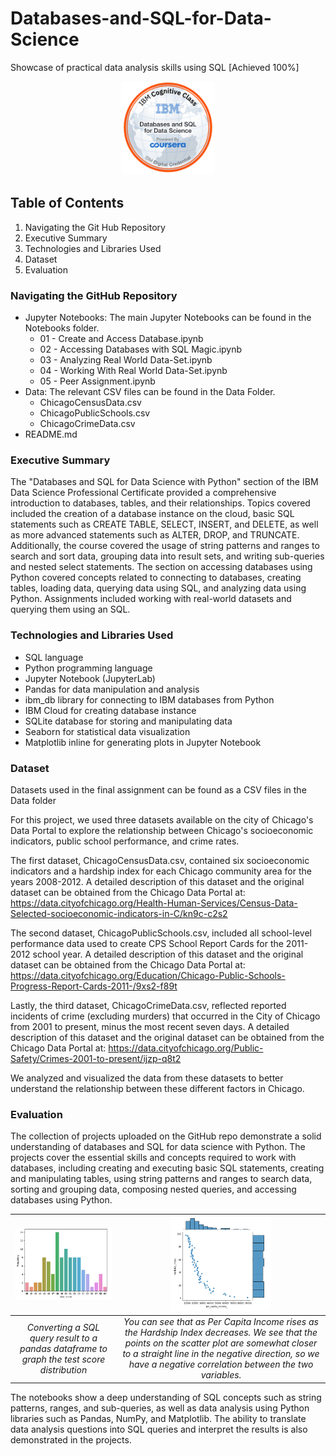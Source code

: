 # Databases-and-SQL-for-Data-Science

Showcase of practical data analysis skills using SQL [Achieved 100%]

<p align="center">
  <img width="150" height="150" src="https://github.com/Amertastic/Databases-and-SQL-for-Data-Science/blob/main/Images/Databases-and-SQL-for-Data-Science.png">
</p>

## Table of Contents

1) Navigating the Git Hub Repository
2) Executive Summary
3) Technologies and Libraries Used
4) Dataset
5) Evaluation

### Navigating the GitHub Repository

- Jupyter Notebooks: The main Jupyter Notebooks can be found in the Notebooks folder.
  - 01 - Create and Access Database.ipynb
  - 02 - Accessing Databases with SQL Magic.ipynb
  - 03 - Analyzing Real World Data-Set.ipynb
  - 04 - Working With Real World Data-Set.ipynb
  - 05 - Peer Assignment.ipynb
- Data: The relevant CSV files can be found in the Data Folder.
  - ChicagoCensusData.csv
  - ChicagoPublicSchools.csv
  - ChicagoCrimeData.csv
- README.md

### Executive Summary

The "Databases and SQL for Data Science with Python" section of the IBM Data Science Professional Certificate provided a comprehensive introduction to databases, tables, and their relationships. Topics covered included the creation of a database instance on the cloud, basic SQL statements such as CREATE TABLE, SELECT, INSERT, and DELETE, as well as more advanced statements such as ALTER, DROP, and TRUNCATE. Additionally, the course covered the usage of string patterns and ranges to search and sort data, grouping data into result sets, and writing sub-queries and nested select statements. The section on accessing databases using Python covered concepts related to connecting to databases, creating tables, loading data, querying data using SQL, and analyzing data using Python. Assignments included working with real-world datasets and querying them using an SQL.

### Technologies and Libraries Used

- SQL language
- Python programming language
- Jupyter Notebook (JupyterLab)
- Pandas for data manipulation and analysis
- ibm_db library for connecting to IBM databases from Python
- IBM Cloud for creating database instance
- SQLite database for storing and manipulating data
- Seaborn for statistical data visualization
- Matplotlib inline for generating plots in Jupyter Notebook


### Dataset

Datasets used in the final assignment can be found as a CSV files in the Data folder

For this project, we used three datasets available on the city of Chicago's Data Portal to explore the relationship between Chicago's socioeconomic indicators, public school performance, and crime rates. 

The first dataset, ChicagoCensusData.csv, contained six socioeconomic indicators and a hardship index for each Chicago community area for the years 2008-2012.
A detailed description of this dataset and the original dataset can be obtained from the Chicago Data Portal at: https://data.cityofchicago.org/Health-Human-Services/Census-Data-Selected-socioeconomic-indicators-in-C/kn9c-c2s2

The second dataset, ChicagoPublicSchools.csv, included all school-level performance data used to create CPS School Report Cards for the 2011-2012 school year. 
A detailed description of this dataset and the original dataset can be obtained from the Chicago Data Portal at: https://data.cityofchicago.org/Education/Chicago-Public-Schools-Progress-Report-Cards-2011-/9xs2-f89t

Lastly, the third dataset, ChicagoCrimeData.csv, reflected reported incidents of crime (excluding murders) that occurred in the City of Chicago from 2001 to present, minus the most recent seven days. 
A detailed description of this dataset and the original dataset can be obtained from the Chicago Data Portal at: https://data.cityofchicago.org/Public-Safety/Crimes-2001-to-present/ijzp-q8t2

We analyzed and visualized the data from these datasets to better understand the relationship between these different factors in Chicago.

### Evaluation

<!--
|![](https://github.com/Amertastic/Databases-and-SQL-for-Data-Science/blob/main/Images/ConvertingQueryResultsToDataFrames.png) | 
|:--:| 
| *Converting a SQL query result to a pandas dataframe to graph the test score distribution* |
-->

The collection of projects uploaded on the GitHub repo demonstrate a solid understanding of databases and SQL for data science with Python. The projects cover the essential skills and concepts required to work with databases, including creating and executing basic SQL statements, creating and manipulating tables, using string patterns and ranges to search data, sorting and grouping data, composing nested queries, and accessing databases using Python.


|![](https://github.com/Amertastic/Databases-and-SQL-for-Data-Science/blob/main/Images/ConvertingQueryResultsToDataFrames.png)|<img src="https://github.com/Amertastic/Databases-and-SQL-for-Data-Science/blob/main/Images/ScatterPlotCorrelationBetweenTwoVariables.png" width="50%" height="50%"> | 
|:--:|:--:| 
| *Converting a SQL query result to a pandas dataframe to graph the test score distribution* | *You can see that as Per Capita Income rises as the Hardship Index decreases. We see that the points on the scatter plot are somewhat closer to a straight line in the negative direction, so we have a negative correlation between the two variables.* |


The notebooks show a deep understanding of SQL concepts such as string patterns, ranges, and sub-queries, as well as data analysis using Python libraries such as Pandas, NumPy, and Matplotlib. The ability to translate data analysis questions into SQL queries and interpret the results is also demonstrated in the projects.

<!--
|![](https://github.com/Amertastic/Data-Analysis-Exercises/blob/main/Images/Data%20Acquisition.png) | 
|:--:| 
| *Reading / Saving Other Data Formats* |
-->

